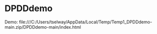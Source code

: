 # DPDDdemo

  Demo: file:///C:/Users/tselway/AppData/Local/Temp/Temp1_DPDDdemo-main.zip/DPDDdemo-main/index.html
